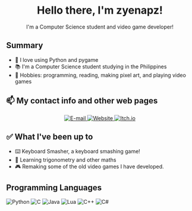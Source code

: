 <h1 align="center">
  Hello there, I'm zyenapz!
</h1>
<p align="center">
  I'm a Computer Science student and video game developer!
</p>

## Summary
- 🐍 I love using Python and pygame
- 📚 I'm a Computer Science student studying in the Philippines
- 💪 Hobbies: programming, reading, making pixel art, and playing video games

## 📫 My contact info and other web pages
<p align="center">
  <a href="mailto:zyenapz@gmail.com">
    <img alt="E-mail" src="https://img.shields.io/badge/-E mail-red?style=for-the-badge" />
  </a>
  <a href="zyenapz.github.io">
    <img alt="Website" src="https://img.shields.io/badge/-Website-green?style=for-the-badge" />
  </a>
  <a href="zyenapz.itch.io">
    <img alt="Itch.io" src="https://img.shields.io/badge/-Itch.io-blue?style=for-the-badge" />
  </a>
</p>

## ✅ What I've been up to
- ⌨️ Keyboard Smasher, a keyboard smashing game!
- 🧮 Learning trigonometry and other maths
- 🎮 Remaking some of the old video games I have developed.

## Programming Languages
<p>
  <img alt="Python" src="https://img.shields.io/badge/-Python-yellow?style=for-the-badge&logo=python" />
  <img alt="C" src="https://img.shields.io/badge/-C-yellow?style=for-the-badge&logo=c" />
  <img alt="Java" src="https://img.shields.io/badge/-Java-red?style=for-the-badge&logo=java" />
  <img alt="Lua" src="https://img.shields.io/badge/-Lua-green?style=for-the-badge&logo=lua" />
  <img alt="C++" src="https://img.shields.io/badge/-C%2B%2B-orange?style=for-the-badge" />
  <img alt="C#" src="https://img.shields.io/badge/-C%23-blue?style=for-the-badge" />
</p>

<!--
**zyenapz/zyenapz** is a ✨ _special_ ✨ repository because its `README.md` (this file) appears on your GitHub profile.

Here are some ideas to get you started:

- 🔭 I’m currently working on ...
- 🌱 I’m currently learning ...
- 👯 I’m looking to collaborate on ...
- 🤔 I’m looking for help with ...
- 💬 Ask me about ...
- 📫 How to reach me: ...
- 😄 Pronouns: ...
- ⚡ Fun fact: ...
-->
